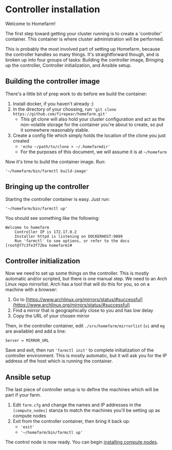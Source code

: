 # Controller installation

Welcome to Homefarm!

The first step toward getting your cluster running is to create a
'controller' container. This container is where cluster administration
will be performed.

This is probably the most involved part of setting up Homefarm,
because the controller handles so many things. It's straightforward
though, and is broken up into four groups of tasks: Building the
controller image, Bringing up the controller, Controller
initialization, and Ansible setup.



## Building the controller image

There's a little bit of prep work to do before we build the container:

1. Install docker, if you haven't already :)
1. In the directory of your choosing, run `'git clone https://github.com/firepear/homefarm.git'`
    * This git clone will also hold your cluster configuration and act
      as the non-volatile storage for the container you're about to
      create, so put it somewhere reasonably stable.
1. Create a config file which simply holds the location of the clone
   you just created
   * `'echo ~/path/to/clone > ~/.homefarmdir'`
   * For the purposes of this document, we will assume it is at `~/homefarm`

Now it's time to build the container image. Run:

`'~/homefarm/bin/farmctl build-image'`



## Bringing up the controller

Starting the controller container is easy. Just run:

`'~/homefarm/bin/farmctl up'`

You should see something like the following:

```
Welcome to homefarm
    Controller IP is 172.17.0.2
    Installer httpd is listening on DOCKERHOST:9099
    Run 'farmctl' to see options, or refer to the docs
[root@77c3fe3f72ba homefarm]#
```



## Controller initialization

Now we need to set up some things on the controller. This is mostly
automatic and/or scripted, but there is one manual step.  We need to
an Arch Linux repo mirrorlist. Arch has a tool that will do this for
you, so on a machine with a browser:

1. Go to [https://www.archlinux.org/mirrors/status/#successful](https://www.archlinux.org/mirrors/status/#successful)
1. Find a mirror that is geographically close to you and has low delay
1. Copy the URL of your chosen mirror

Then, in the controller container, edit `./srv/homefarm/mirrorlist`
(`vi` and `mg` are available) and add a line:

`Server = MIRROR_URL`

Save and exit, then run `'farmctl init'` to complete initialization of
the controller environment. This is mostly automatic, but it will ask
you for the IP address of the host which is running the container.



## Ansible setup

The last piece of controller setup is to define the machines which
will be part if your farm.

1. Edit `farm.cfg` and change the names and IP addresses in the
   `[compute_nodes]` stanza to match the machines you'll be setting up
   as compute nodes
2. Exit from the controller container, then bring it back up:
   * `'exit'`
   * `'~/homefarm/bin/farmctl up'`

The control node is now ready. You can begin [installing compute
nodes](https://github.com/firepear/homefarm/blob/master/docs/compute_install.md).
